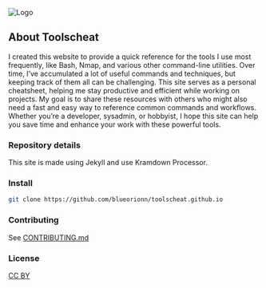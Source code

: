 ![Logo](https://toolscheat.functionbasket.com/logo/logo.png)

## About Toolscheat

I created this website to provide a quick reference for the tools I use most frequently, like Bash, Nmap, and various other command-line utilities. Over time, I’ve accumulated a lot of useful commands and techniques, but keeping track of them all can be challenging. This site serves as a personal cheatsheet, helping me stay productive and efficient while working on projects. My goal is to share these resources with others who might also need a fast and easy way to reference common commands and workflows. Whether you’re a developer, sysadmin, or hobbyist, I hope this site can help you save time and enhance your work with these powerful tools. 

### Repository details

This site is made using Jekyll and use Kramdown Processor.

### Install

```bash
git clone https://github.com/blueorionn/toolscheat.github.io
```

### Contributing

See [CONTRIBUTING.md](CONTRIBUTING.md)


### License 

[CC BY](LICENSE)